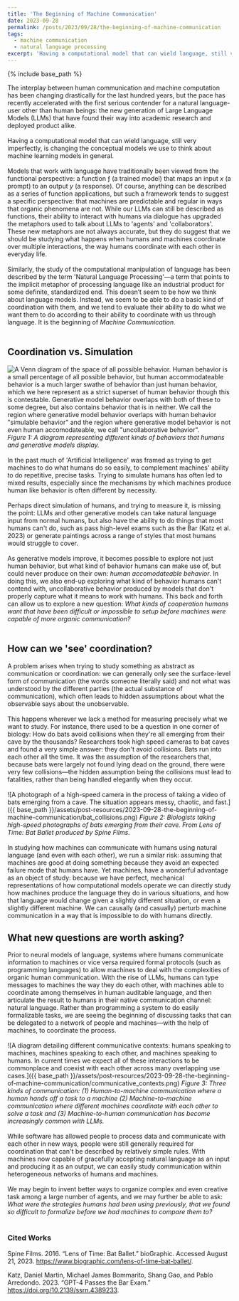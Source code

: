 ```yaml
---
title: 'The Beginning of Machine Communication'
date: 2023-09-28
permalink: /posts/2023/09/28/the-beginning-of-machine-communication
tags:
  - machine communication
  - natural language processing
excerpt: 'Having a computational model that can wield language, still very imperfectly, is changing the conceptual models we use to think about machine learning models in general.'
---
```


{% include base_path %}

 

The interplay between human communication and machine computation has been changing drastically for the last hundred years, but the pace has recently accelerated with the first serious contender for a natural language-user other than human beings: the new generation of Large Language Models (LLMs) that have found their way into academic research and deployed product alike.
<br><br>
Having a computational model that can wield language, still very imperfectly, is changing the conceptual models we use to think about machine learning models in general.
<br><br>
Models that work with language have traditionally been viewed from the functional perspective: a function ƒ (a trained model) that maps an input _x_ (a prompt) to an output _y_ (a response). Of course, anything can be described as a series of function applications, but such a framework tends to suggest a specific perspective: that machines are predictable and regular in ways that organic phenomena are not. While our LLMs can still be described as functions, their ability to interact with humans via dialogue has upgraded the metaphors used to talk about LLMs to 'agents' and 'collaborators'. These new metaphors are not always accurate, but they do suggest that we should be studying what happens when humans and machines coordinate over multiple interactions, the way humans coordinate with each other in everyday life.
<br><br>
Similarly, the study of the computational manipulation of language has been described by the term 'Natural Language Processing'—a term that points to the implicit metaphor of processing language like an industrial product for some definite, standardized end. This doesn’t seem to be how we think about language models. Instead, we seem to be able to do a basic kind of coordination with them, and we tend to evaluate their ability to do what we want them to do according to their ability to coordinate with us through language. It is the beginning of *Machine Communication*.
<br><br>
## Coordination vs. Simulation
![A Venn diagram of the space of all possible behavior. Human behavior is a small percentage of all possible behavior, but human *accommodateable* behavior is a much larger swathe of behavior than just human behavior, which we here represent as a strict superset of human behavior though this is contestable. Generative model behavior overlaps with both of these to some degree, but also contains behavior that is in neither. We call the region where generative model behavior overlaps with human behavior "simulable behavior" and the region where generative model behavior is not even human accomodateable, we call "uncollaborative behavior".]({{base_path}}/assets/post-resources/2023-09-28-the-beginning-of-machine-communication/behavior_venn_diagram.png)
*Figure 1: A diagram representing different kinds of behaviors that humans and generative models display.*
<br><br>
In the past much of 'Artificial Intelligence' was framed as trying to get machines to do what humans do so easily, to complement machines' ability to do repetitive, precise tasks. Trying to simulate humans has often led to mixed results, especially since the mechanisms by which machines produce human like behavior is often different by necessity. 
<br><br>
Perhaps direct simulation of humans, and trying to measure it, is missing the point: LLMs and other generative models can take natural language input from normal humans, but also have the ability to do things that most humans can't do, such as pass high-level exams such as the Bar (Katz et al. 2023)  or generate paintings across a range of styles that most humans would struggle to cover.
<br><br>
As generative models improve, it becomes possible to explore not just human behavior, but what kind of behavior humans can make use of, but could never produce on their own: *human accomodateable behavior*. In doing this, we also end-up exploring what kind of behavior humans can't contend with, uncollaborative behavior produced by models that don't properly capture what it means to work with humans. This back and forth can allow us to explore a new question: *What kinds of cooperation humans want that have been difficult or impossible to setup before machines were capable of more organic communication?*
<br><br>
## How can we 'see' coordination?
A problem arises when trying to study something as abstract as communication or coordination: we can generally only see the surface-level form of communication (the words someone literally said) and not what was understood by the different parties (the actual substance of communication), which often leads to hidden assumptions about what the observable says about the unobservable.
<br><br>
This happens wherever we lack a method for measuring precisely what we want to study. For instance, there used to be a question in one corner of biology: How do bats avoid collisions when they're all emerging from their cave by the thousands? Researchers took high speed cameras to bat caves and found a very simple answer: they don't avoid collisions. Bats run into each other all the time. It was the assumption of the researchers that, because bats were largely not found lying dead on the ground, there were very few collisions—the hidden assumption being the collisions must lead to fatalities, rather than being handled elegantly when they occur.
<br><br>
![A photograph of a high-speed camera in the process of taking a video of bats emerging from a cave. The situation appears messy, chaotic, and fast.]({{ base_path }}/assets/post-resources/2023-09-28-the-beginning-of-machine-communication/bat_collisions.png)
*Figure 2: Biologists taking high-speed photographs of bats emerging from their cave. From Lens of Time: Bat Ballet produced by Spine Films.*
<br><br>
In studying how machines can communicate with humans using natural language (and even with each other), we run a similar risk: assuming that machines are good at doing something because they avoid an expected failure mode that humans have. Yet machines, have a wonderful advantage as an object of study: because we have perfect, mechanical representations of how computational models operate we can directly study how machines produce the language they do in various situations, and how that language would change given a slightly different situation, or even a slightly different machine. We can causally (and casually) perturb machine communication in a way that is impossible to do with humans directly.
## What new questions are worth asking?
Prior to neural models of language, systems where humans communicate information to machines or vice versa required formal protocols (such as programming languages) to allow machines to deal with the complexities of organic human communication. With the rise of LLMs, humans can type messages to machines the way they do each other, with machines able to coordinate among themselves in human auditable language, and then articulate the result to humans in their native communication channel: natural language. Rather than programming a system to do easily formalizable tasks, we are seeing the beginning of discussing tasks that can be delegated to a network of people and machines—with the help of machines, to coordinate the process.
<br><br>
![A diagram detailing different communicative contexts: humans speaking to machines, machines speaking to each other, and machines speaking to humans. In current times we expect all of these interactions to be commonplace and coexist with each other across many overlapping use cases.]({{ base_path }}/assets/post-resources/2023-09-28-the-beginning-of-machine-communication/communicative_contexts.png)
*Figure 3: Three kinds of communication: (1) Human-to-machine communication where a human hands off a task to a machine (2) Machine-to-machine communication where different machines coordinate with each other to solve a task and (3) Machine-to-human communication has become increasingly common with LLMs.*
<br><br>
While software has allowed people to process data and communicate with each other in new ways, people were still generally required for coordination that can't be described by relatively simple rules. With machines now capable of gracefully accepting natural language as an input and producing it as an output, we can easily study communication within heterogeneous networks of humans and machines.
<br><br>
We may begin to invent better ways to organize complex and even creative task among a large number of agents, and we may further be able to ask: *What were the strategies humans had been using previously, that we found so difficult to formalize before we had machines to compare them to?*
<br><br>
### Cited Works

Spine Films. 2016. “Lens of Time: Bat Ballet.” bioGraphic. Accessed August 21, 2023. https://www.biographic.com/lens-of-time-bat-ballet/.

Katz, Daniel Martin, Michael James Bommarito, Shang Gao, and Pablo Arredondo. 2023. “GPT-4 Passes the Bar Exam.” https://doi.org/10.2139/ssrn.4389233.
